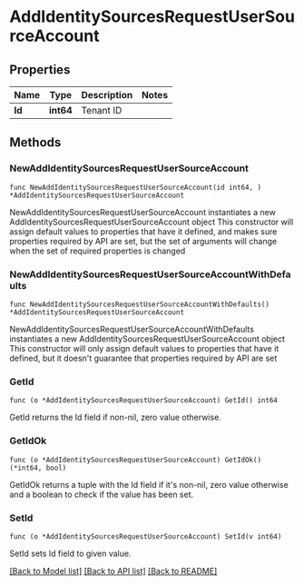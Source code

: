 # AddIdentitySourcesRequestUserSourceAccount

## Properties

Name | Type | Description | Notes
------------ | ------------- | ------------- | -------------
**Id** | **int64** | Tenant ID | 

## Methods

### NewAddIdentitySourcesRequestUserSourceAccount

`func NewAddIdentitySourcesRequestUserSourceAccount(id int64, ) *AddIdentitySourcesRequestUserSourceAccount`

NewAddIdentitySourcesRequestUserSourceAccount instantiates a new AddIdentitySourcesRequestUserSourceAccount object
This constructor will assign default values to properties that have it defined,
and makes sure properties required by API are set, but the set of arguments
will change when the set of required properties is changed

### NewAddIdentitySourcesRequestUserSourceAccountWithDefaults

`func NewAddIdentitySourcesRequestUserSourceAccountWithDefaults() *AddIdentitySourcesRequestUserSourceAccount`

NewAddIdentitySourcesRequestUserSourceAccountWithDefaults instantiates a new AddIdentitySourcesRequestUserSourceAccount object
This constructor will only assign default values to properties that have it defined,
but it doesn't guarantee that properties required by API are set

### GetId

`func (o *AddIdentitySourcesRequestUserSourceAccount) GetId() int64`

GetId returns the Id field if non-nil, zero value otherwise.

### GetIdOk

`func (o *AddIdentitySourcesRequestUserSourceAccount) GetIdOk() (*int64, bool)`

GetIdOk returns a tuple with the Id field if it's non-nil, zero value otherwise
and a boolean to check if the value has been set.

### SetId

`func (o *AddIdentitySourcesRequestUserSourceAccount) SetId(v int64)`

SetId sets Id field to given value.



[[Back to Model list]](../README.md#documentation-for-models) [[Back to API list]](../README.md#documentation-for-api-endpoints) [[Back to README]](../README.md)


